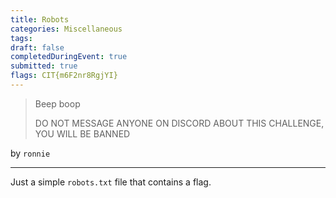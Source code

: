 ```yaml
---
title: Robots
categories: Miscellaneous
tags: 
draft: false
completedDuringEvent: true
submitted: true
flags: CIT{m6F2nr8RgjYI}
---
```

> Beep boop
>
> DO NOT MESSAGE ANYONE ON DISCORD ABOUT THIS CHALLENGE, YOU WILL BE BANNED

by `ronnie`

---

Just a simple `robots.txt` file that contains a flag.
